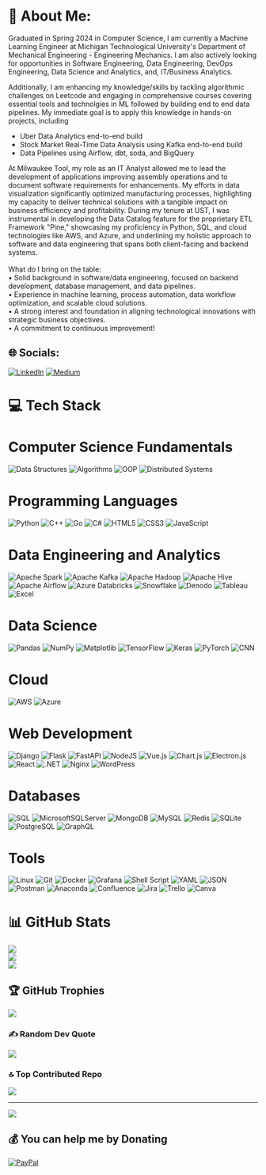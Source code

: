# 💫 About Me:
Graduated in Spring 2024 in Computer Science, I am currently a Machine Learning Engineer at Michigan Technological University's Department of Mechanical Engineering - Engineering Mechanics. I am also actively looking for opportunities in Software Engineering, Data Engineering, DevOps Engineering, Data Science and Analytics, and, IT/Business Analytics.

Additionally, I am enhancing my knowledge/skills by tackling algorithmic challenges on Leetcode and engaging in comprehensive courses covering essential tools and technolgies in ML followed by building end to end data pipelines. My immediate goal is to apply this knowledge in hands-on projects, including
- Uber Data Analytics end-to-end build
- Stock Market Real-Time Data Analysis using Kafka end-to-end build
- Data Pipelines using Airflow, dbt, soda, and BigQuery

At Milwaukee Tool, my role as an IT Analyst allowed me to lead the development of applications improving assembly operations and to document software requirements for enhancements. My efforts in data visualization significantly optimized manufacturing processes, highlighting my capacity to deliver technical solutions with a tangible impact on business efficiency and profitability. During my tenure at UST, I was instrumental in developing the Data Catalog feature for the proprietary ETL Framework "Pine," showcasing my proficiency in Python, SQL, and cloud technologies like AWS, and Azure, and underlining my holistic approach to software and data engineering that spans both client-facing and backend systems.<br><br>What do I bring on the table:<br>• Solid background in software/data engineering, focused on backend development, database management, and data pipelines.<br>• Experience in machine learning, process automation, data workflow optimization, and scalable cloud solutions.<br>• A strong interest and foundation in aligning technological innovations with strategic business objectives.<br>• A commitment to continuous improvement!
## 🌐 Socials:
[![LinkedIn](https://img.shields.io/badge/LinkedIn-%230077B5.svg?logo=linkedin&logoColor=white)](https://linkedin.com/in/ketansingh-patil) [![Medium](https://img.shields.io/badge/Medium-12100E?logo=medium&logoColor=white)](https://medium.com/@ketanp05) 

# 💻 Tech Stack

# Computer Science Fundamentals
![Data Structures](https://img.shields.io/badge/Data%20Structures-%235C2D91.svg?style=for-the-badge&logo=data:image/png;base64,iVBORw0KGgoAAAANSUhEUgAAAAEAAAABCAQAAAC1HAwCAAAAC0lEQVR42mP8/wcAAwEB/SoA3e8PuB8AAAAASUVORK5CYII=&logoColor=white) ![Algorithms](https://img.shields.io/badge/Algorithms-%230052CC.svg?style=for-the-badge&logo=data:image/png;base64,iVBORw0KGgoAAAANSUhEUgAAAAEAAAABCAQAAAC1HAwCAAAAC0lEQVR42mP8/wcAAwEB/SoA3e8PuB8AAAAASUVORK5CYII=&logoColor=white) ![OOP](https://img.shields.io/badge/OOP-%23764ABC.svg?style=for-the-badge&logo=data:image/png;base64,iVBORw0KGgoAAAANSUhEUgAAAAEAAAABCAQAAAC1HAwCAAAAC0lEQVR42mP8/wcAAwEB/SoA3e8PuB8AAAAASUVORK5CYII=&logoColor=white) ![Distributed Systems](https://img.shields.io/badge/Distributed%20Systems-%2343853D.svg?style=for-the-badge&logo=data:image/png;base64,iVBORw0KGgoAAAANSUhEUgAAAAEAAAABCAQAAAC1HAwCAAAAC0lEQVR42mP8/wcAAwEB/SoA3e8PuB8AAAAASUVORK5CYII=&logoColor=white)

# Programming Languages
![Python](https://img.shields.io/badge/python-3670A0?style=for-the-badge&logo=python&logoColor=ffdd54) ![C++](https://img.shields.io/badge/c++-%2300599C.svg?style=for-the-badge&logo=c%2B%2B&logoColor=white) ![Go](https://img.shields.io/badge/Go-00ADD8.svg?style=for-the-badge&logo=go&logoColor=white) ![C#](https://img.shields.io/badge/C%23-239120.svg?style=for-the-badge&logo=c-sharp&logoColor=white) ![HTML5](https://img.shields.io/badge/html5-%23E34F26.svg?style=for-the-badge&logo=html5&logoColor=white) ![CSS3](https://img.shields.io/badge/css3-%231572B6.svg?style=for-the-badge&logo=css3&logoColor=white) ![JavaScript](https://img.shields.io/badge/javascript-%23F7DF1E.svg?style=for-the-badge&logo=javascript&logoColor=black)

# Data Engineering and Analytics
![Apache Spark](https://img.shields.io/badge/Apache%20Spark-FDEE21?style=for-the-badge&logo=apachespark&logoColor=black)  ![Apache Kafka](https://img.shields.io/badge/Apache%20Kafka-000?style=for-the-badge&logo=apachekafka)  ![Apache Hadoop](https://img.shields.io/badge/Apache%20Hadoop-66CCFF?style=for-the-badge&logo=apachehadoop&logoColor=black)  ![Apache Hive](https://img.shields.io/badge/Apache%20Hive-FDEE21?style=for-the-badge&logo=apachehive&logoColor=black) ![Apache Airflow](https://img.shields.io/badge/Apache%20Airflow-017CEE?style=for-the-badge&logo=Apache%20Airflow&logoColor=white) ![Azure Databricks](https://img.shields.io/badge/Azure%20Databricks-FF3621.svg?style=for-the-badge&logo=databricks&logoColor=white) ![Snowflake](https://img.shields.io/badge/Snowflake-29B5E8.svg?style=for-the-badge&logo=snowflake&logoColor=white) ![Denodo](https://img.shields.io/badge/Denodo-007DBA.svg?style=for-the-badge&logoColor=white) ![Tableau](https://img.shields.io/badge/Tableau-E97627.svg?style=for-the-badge&logo=tableau&logoColor=white) ![Excel](https://img.shields.io/badge/Excel-217346.svg?style=for-the-badge&logo=microsoft-excel&logoColor=white)

# Data Science
![Pandas](https://img.shields.io/badge/pandas-%23150458.svg?style=for-the-badge&logo=pandas&logoColor=white) ![NumPy](https://img.shields.io/badge/NumPy-013243.svg?style=for-the-badge&logo=numpy&logoColor=white) ![Matplotlib](https://img.shields.io/badge/Matplotlib-%23ffffff.svg?style=for-the-badge&logo=Matplotlib&logoColor=black) ![TensorFlow](https://img.shields.io/badge/TensorFlow-FF6F00.svg?style=for-the-badge&logo=tensorflow&logoColor=white) ![Keras](https://img.shields.io/badge/Keras-D00000.svg?style=for-the-badge&logo=Keras&logoColor=white) ![PyTorch](https://img.shields.io/badge/PyTorch-EE4C2C.svg?style=for-the-badge&logo=pytorch&logoColor=white) ![CNN](https://img.shields.io/badge/CNN-FF6F00.svg?style=for-the-badge&logo=Kaggle&logoColor=white)

# Cloud
![AWS](https://img.shields.io/badge/AWS-%23FF9900.svg?style=for-the-badge&logo=amazon-aws&logoColor=white)  ![Azure](https://img.shields.io/badge/azure-%230072C6.svg?style=for-the-badge&logo=microsoftazure&logoColor=white) 

# Web Development
![Django](https://img.shields.io/badge/django-%23092E20.svg?style=for-the-badge&logo=django&logoColor=white) ![Flask](https://img.shields.io/badge/flask-%23000.svg?style=for-the-badge&logo=flask&logoColor=white) ![FastAPI](https://img.shields.io/badge/FastAPI-009688.svg?style=for-the-badge&logo=fastapi&logoColor=white) ![NodeJS](https://img.shields.io/badge/node.js-6DA55F?style=for-the-badge&logo=node.js&logoColor=white)  ![Vue.js](https://img.shields.io/badge/vue.js-%2335495e.svg?style=for-the-badge&logo=vuedotjs&logoColor=%234FC08D) ![Chart.js](https://img.shields.io/badge/chart.js-F5788D.svg?style=for-the-badge&logo=chart.js&logoColor=white)   ![Electron.js](https://img.shields.io/badge/Electron-191970?style=for-the-badge&logo=Electron&logoColor=white) ![React](https://img.shields.io/badge/React-20232A.svg?style=for-the-badge&logo=react&logoColor=61DAFB) ![.NET](https://img.shields.io/badge/.NET-512BD4.svg?style=for-the-badge&logo=.net&logoColor=white) ![Nginx](https://img.shields.io/badge/nginx-%23009639.svg?style=for-the-badge&logo=nginx&logoColor=white) ![WordPress](https://img.shields.io/badge/WordPress-%23117AC9.svg?style=for-the-badge&logo=WordPress&logoColor=white)

# Databases
![SQL](https://img.shields.io/badge/SQL-4479A1.svg?style=for-the-badge&logo=amazon-dynamodb&logoColor=white) ![MicrosoftSQLServer](https://img.shields.io/badge/Microsoft%20SQL%20Server-CC2927?style=for-the-badge&logo=microsoft%20sql%20server&logoColor=white)  ![MongoDB](https://img.shields.io/badge/MongoDB-%234ea94b.svg?style=for-the-badge&logo=mongodb&logoColor=white)  ![MySQL](https://img.shields.io/badge/mysql-%2300000f.svg?style=for-the-badge&logo=mysql&logoColor=white)  ![Redis](https://img.shields.io/badge/redis-%23DD0031.svg?style=for-the-badge&logo=redis&logoColor=white)  ![SQLite](https://img.shields.io/badge/sqlite-%2307405e.svg?style=for-the-badge&logo=sqlite&logoColor=white) ![PostgreSQL](https://img.shields.io/badge/PostgreSQL-336791.svg?style=for-the-badge&logo=postgresql&logoColor=white) ![GraphQL](https://img.shields.io/badge/GraphQL-E10098.svg?style=for-the-badge&logo=graphql&logoColor=white)

# Tools
![Linux](https://img.shields.io/badge/Linux-FCC624.svg?style=for-the-badge&logo=linux&logoColor=black) ![Git](https://img.shields.io/badge/Git-F05032.svg?style=for-the-badge&logo=git&logoColor=white) ![Docker](https://img.shields.io/badge/docker-%230db7ed.svg?style=for-the-badge&logo=docker&logoColor=white)  ![Grafana](https://img.shields.io/badge/grafana-F46800.svg?style=for-the-badge&logo=grafana&logoColor=white&color=%23F46800)  ![Shell Script](https://img.shields.io/badge/shell_script-%23121011.svg?style=for-the-badge&logo=gnu-bash&logoColor=white)  ![YAML](https://img.shields.io/badge/YAML-0B1C2C.svg?style=for-the-badge&logo=yaml&logoColor=white) ![JSON](https://img.shields.io/badge/JSON-000000.svg?style=for-the-badge&logo=json&logoColor=white) ![Postman](https://img.shields.io/badge/Postman-FF6C37?style=for-the-badge&logo=postman&logoColor=white)  ![Anaconda](https://img.shields.io/badge/Anaconda-%2344A833.svg?style=for-the-badge&logo=anaconda&logoColor=white) ![Confluence](https://img.shields.io/badge/confluence-%23172BF4.svg?style=for-the-badge&logo=confluence&logoColor=white)  ![Jira](https://img.shields.io/badge/jira-%230A0FFF.svg?style=for-the-badge&logo=jira&logoColor=white) ![Trello](https://img.shields.io/badge/Trello-%23026AA7.svg?style=for-the-badge&logo=Trello&logoColor=white) ![Canva](https://img.shields.io/badge/Canva-%2300C4CC.svg?style=for-the-badge&logo=Canva&logoColor=white)

# 📊 GitHub Stats
![](https://github-readme-stats.vercel.app/api?username=ketanp05&theme=dark&hide_border=false&include_all_commits=false&count_private=false)<br/>
![](https://github-readme-streak-stats.herokuapp.com/?user=ketanp05&theme=dark&hide_border=false)<br/>
![](https://github-readme-stats.vercel.app/api/top-langs/?username=ketanp05&theme=dark&hide_border=false&include_all_commits=false&count_private=false&layout=compact)

## 🏆 GitHub Trophies
![](https://github-profile-trophy.vercel.app/?username=ketanp05&theme=radical&no-frame=false&no-bg=true&margin-w=4)

### ✍️ Random Dev Quote
![](https://quotes-github-readme.vercel.app/api?type=horizontal&theme=radical)

### 🔝 Top Contributed Repo
![](https://github-contributor-stats.vercel.app/api?username=ketanp05&limit=5&theme=dark&combine_all_yearly_contributions=true)

---
[![](https://visitcount.itsvg.in/api?id=ketanp05&icon=0&color=0)](https://visitcount.itsvg.in)

  ## 💰 You can help me by Donating
  [![PayPal](https://img.shields.io/badge/PayPal-00457C?style=for-the-badge&logo=paypal&logoColor=white)](https://paypal.me/ketanp05) 

  
<!-- Proudly created with GPRM ( https://gprm.itsvg.in ) -->

